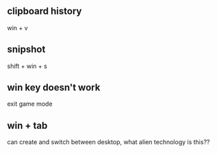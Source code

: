 ## clipboard history
win + v
## snipshot
shift + win + s
## win key doesn't work
exit game mode
## win + tab
can create and switch between desktop, what alien technology is this??
